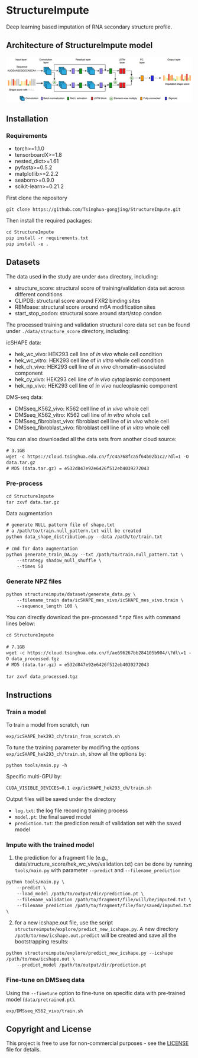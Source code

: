 # StructureImpute
Deep learning based imputation of RNA secondary structure profile.

##  Architecture of StructureImpute model

![](misc/StructureImpute_framework.png)


## Installation


### Requirements

* torch>=1.1.0
* tensorboardX>=1.8
* nested_dict>=1.61
* pyfasta>=0.5.2
* matplotlib>=2.2.2
* seaborn>=0.9.0
* scikit-learn>=0.21.2

First clone the repository

```
git clone https://github.com/Tsinghua-gongjing/StructureImpute.git
```

Then install the required packages:

```
cd StructureImpute
pip install -r requirements.txt
pip install -e .
```

## Datasets

The data used in the study are under `data` directory, including:

* structure\_score: structural score of training/validation data set across different conditions
* CLIPDB: structural score around FXR2 binding sites
* RBMbase: structural score around m6A modification sites
* start\_stop\_codon: structural score around start/stop condon 

The processed training and validation structural core data set can be found under `./data/structure_score` directory, including:

icSHAPE data:

* hek\_wc\_vivo: HEK293 cell line of *in vivo* whole cell condition
* hek\_wc\_vitro: HEK293 cell line of *in vitro* whole cell condition
* hek\_ch\_vivo: HEK293 cell line of *in vivo* chromatin-associated component
* hek\_cy\_vivo: HEK293 cell line of *in vivo* cytoplasmic component
* hek\_np\_vivo: HEK293 cell line of *in vivo* nucleoplasmic component

DMS-seq data:

* DMSseq\_K562\_vivo: K562 cell line of *in vivo* whole cell
* DMSseq\_K562\_vitro: K562 cell line of *in vitro* whole cell
* DMSseq\_fibroblast\_vivo: fibroblast cell line of *in vivo* whole cell
* DMSseq\_fibroblast\_vivo: fibroblast cell line of *in vitro* whole cell

You can also downloaded all the data sets from another cloud source:

```
# 3.1GB
wget -c https://cloud.tsinghua.edu.cn/f/c4a768fca5f64b02b1c2/?dl=1 -O data.tar.gz
# MD5 (data.tar.gz) = e532d847e92e6426f512eb4039272043 
```

### Pre-process

```
cd StructureImpute
tar zxvf data.tar.gz
```

Data augmentation
```
# generate NULL pattern file of shape.txt
# a /path/to/train.null_pattern.txt will be created
python data_shape_distribution.py --data /path/to/train.txt

# cmd for data augmentation
python generate_train_DA.py --txt /path/to/train.null_pattern.txt \
	--strategy shadow_null_shuffle \
	--times 50
```

### Generate NPZ files

```
python structureimpute/dataset/generate_data.py \
    --filename_train data/icSHAPE_mes_vivo/icSHAPE_mes_vivo.train \
    --sequence_length 100 \
```

You can directly download the pre-processed *.npz files with command lines below:

```
cd StructureImpute

# 7.1GB
wget -c https://cloud.tsinghua.edu.cn/f/ae696267bb284105b904/\?dl\=1 -O data_processed.tgz
# MD5 (data.tar.gz) = e532d847e92e6426f512eb4039272043 

tar zxvf data_processed.tgz
```

## Instructions

### Train a model

To train a model from scratch, run

```
exp/icSHAPE_hek293_ch/train_from_scratch.sh
```

To tune the training parameter by modifing the options `exp/icSHAPE_hek293_ch/train.sh`, show all the options by: 

```
python tools/main.py -h
```

Specific multi-GPU by:

```
CUDA_VISIBLE_DEVICES=0,1 exp/icSHAPE_hek293_ch/train.sh
```

Output files will be saved under the directory

* `log.txt`: the log file recording training process
* `model.pt`: the final saved model
* `prediction.txt`: the prediction result of validation set with the saved model

### Impute with the trained model

1. the prediction for a fragment file (e.g., data/structure\_score/hek\_wc\_vivo/validation.txt) can be done by running `tools/main.py` with parameter `--predict` and `--filename_prediction`

```
python tools/main.py \
    --predict \
    --load_model /path/to/output/dir/prediction.pt \
    --filename_validation /path/to/fragment/file/will/be/imputed.txt \
    --filename_prediction /path/to/fragment/file/for/saved/imputed.txt \
```

2. for a new icshape.out file, use the script `structureimpute/explore/predict_new_icshape.py`. A new directory `/path/to/new/icshape.out.predict` will be created and save all the bootstrapping results:

```
python structureimpute/explore/predict_new_icshape.py --icshape /path/to/new/icshape.out \
	--predict_model /path/to/output/dir/prediction.pt
```

### Fine-tune on DMSseq data

Using the `--finetune` option to fine-tune on specific data with pre-trained model (`data/pretrained.pt`).
```
exp/DMSseq_K562_vivo/train.sh
```



## Copyright and License

This project is free to use for non-commercial purposes - see the [LICENSE](https://github.com/Tsinghua-gongjing/StructureImpute/blob/master/LICENSE) file for details.

